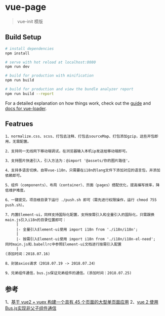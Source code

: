 # vue-page

> vue-init 模版

## Build Setup

``` bash
# install dependencies
npm install

# serve with hot reload at localhost:8080
npm run dev

# build for production with minification
npm run build

# build for production and view the bundle analyzer report
npm run build --report
```

For a detailed explanation on how things work, check out the [guide](http://vuejs-templates.github.io/webpack/) and [docs for vue-loader](http://vuejs.github.io/vue-loader).

## Featrues

```
1、normalize.css、scss、打包去注释、打包去sourceMap、打包添加gzip，这些开包即用，无需配置。

2、支持同一无线网下移动端调试，在浏览器输入本机ip发送给移动端即可。

3、支持图片快速引入，引入方法为：@import '@assets/你的图片路径'。

4、支持多语言切换，自带vue-i18n，只需要在i18n的lang文件下添加对应的语言包，并添加依赖即可。

5、组件（components）、布局（container）、页面（pages）搭配优化，提高编写效率，降低维护难度。

6、一键提交。项目根目录下运行 ./push.sh 即可（需先进行权限操作，运行 chmod 755 push.sh）。

7、内置Element-ui，同样支持国际化配置，支持按需引入和全量引入的国际化，只需跟换main.js引入i18n的目录位置即可：
     |
     |- 全量引入Element-ui使用 import i18n from './i18n/i18n';
     |
     |- 按需引入Element-ui使用 import i18n from './i18n/i18n-el-need'; 同时main.js和.babellrc中参照Element-ui文档进行按需引入配置
     |
(添加时间：2018.07.16)

8、封装axios请求（2018.07.19 -> 2018.07.24）

9、兄弟组件通信，bus.js保证兄弟组件的通信。(添加时间：2018.07.25)
```

## 参考
1、[基于 vue2 + vuex 构建一个具有 45 个页面的大型单页面应用](https://github.com/bailicangdu/vue2-elm)
2、[vue 2 使用Bus.js实现非父子组件通信](https://segmentfault.com/a/1190000010845885)
